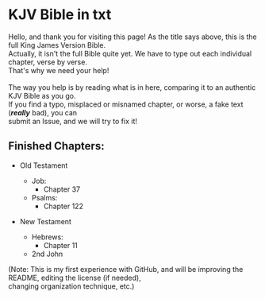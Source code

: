 # KJV Bible in txt
Hello, and thank you for visiting this page! As the title says above, this is the full King James Version Bible.  
Actually, it isn't the full Bible quite yet. We have to type out each individual chapter, verse by verse.  
That's why we need your help!  
\
The way you help is by reading what is in here, comparing it to an authentic KJV Bible as you go.  
If you find a typo, misplaced or misnamed chapter, or worse, a fake text (***really*** bad), you can  
submit an Issue, and we will try to fix it!  

## Finished Chapters:
- Old Testament
    - Job:
        - Chapter 37
    - Psalms:
        - Chapter 122

- New Testament
    - Hebrews:
        - Chapter 11
    - 2nd John

(Note: This is my first experience with GitHub, and will be improving the README, editing the license (if needed),  
changing organization technique, etc.)
